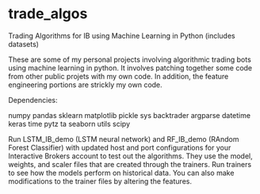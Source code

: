 # trade_algos
 Trading Algorithms for IB using Machine Learning in Python (includes datasets)
 
These are some of my personal projects involving algorithmic trading bots using machine learning in python. It involves patching together some code from other public projets with my own code. In addition, the feature engineering portions are strickly my own code.
 
Dependencies:

numpy
pandas
sklearn
matplotlib
pickle
sys
backtrader
argparse
datetime
keras
time
pytz
ta
seaborn
utils
scipy
 
Run LSTM_IB_demo (LSTM neural network) and RF_IB_demo (RAndom Forest Classifier) with updated host and port configurations for your Interactive Brokers account to test out the algorithms. They use the model, weights, and scaler files that are created through the trainers. Run trainers to see how the models perform on historical data. You can also make modifications to the trainer files by altering the features.

